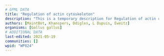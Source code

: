 ```yaml
---
# GPML DATA
title: "Regulation of actin cytoskeleton"
description: "This is a temporary description for Regulation of actin cytoskeleton"
authors: [MaintBot, Khanspers, Ddigles, L Dupuis, Eweitz]
organisms: [Gallus gallus]
# ADDITIONAL DATA
last-edited: 2021-05-19
communities: []
wpid: "WP824"
---
```

